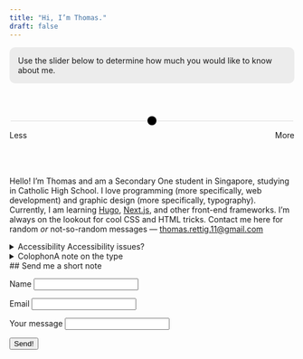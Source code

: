 ```yaml
---
title: "Hi, I’m Thomas."
draft: false
---
```

<style>
.about-slider-container {
	display: flex;
	flex-wrap: wrap;
	justify-content: space-between;
	margin: 4rem auto;
	width: 100%;
	font-family: var(--body-font);
}

.about-slider {
	-webkit-appearance: none;
    width: 100%;
    height: 1px;
    background: #ddd;
    outline: none;
}

.about-slider::-webkit-slider-thumb {
    -webkit-appearance: none;
    appearance: none;
    border-radius: 100%;
    width: 16px;
    height: 16px;
    background: black;
    cursor: grab;
}

.about-slider::-webkit-slider-thumb:hover {
	width: 20px;
	height: 20px;
	border-radius: 100%;
}


.about-slider-container input {
	margin-bottom: 1rem;
	width: 100%
}

.about-copy section {
	display: none
}

.about-copy section.visible {
	display: block
}

label {
	user-select: none;
	font-family: var(--code-font);
}

.background-box {
	border-radius: 10px;
	padding: 15px;
	background: #ececec;
}

@media (prefers-color-scheme: dark) {
	.about-slider::-webkit-slider-thumb {
		background: white;
	}

	.background-box {
		background: #113341;
	}
}

</style>

<p class="background-box">Use the slider below to determine how much you would like to know about me.</p>

<div class="about-slider-container">
  <input type="range" min="1" max="5" value="3" step="1" class="about-slider" id="aboutRange" role="slider">
  <label class="about-min">Less</label>
  <label class="about-max">More</label>
</div>

<div class="about-copy">
  <section value="1" style="font-size: 35px;user-select:none;">
    <p aria-label="Boy emoji, waving hand emoji, school building emoji, books emoji, and man technologist emoji"><span style="margin-right: -6px;">👦🏻</span>👋🏻🏫📚👨🏻‍💻</p>
  </section>

  <section value="2">
    <p>Hi! I am a Secondary One student in Singapore. I love programming and graphic design. I am currently learning about web development. I have an email address: <a href="mailto:thomas.rettig.11@gmail.com">thomas.rettig.11@gmail.com</a></p>
  </section>

  <section value="3">
   	<p>Hello! I’m Thomas. I am a Secondary One student in Singapore. I love programming and graphic design. Currently, I am learning <a href="https://gohugo.io/">Hugo</a>, <a href="https://nextjs.org/">Next.js</a>, and other front-end frameworks. I’m always on the lookout for cool <smcp>CSS</smcp> and <smcp>HTML</smcp> tricks. You should probably contact him here for random <em>or</em> not-so-random messages — <a href="mailto:thomas.rettig.11@gmail.com">thomas.rettig.11@gmail.com</a></p>
  </section>

  <section class="visible" value="4">
   <p>Hello! I’m Thomas and am a Secondary One student in Singapore, studying in Catholic High School. I love programming (more specifically, web development) and graphic design (more specifically, typography). Currently, I am learning <a href="https://gohugo.io/">Hugo</a>, <a href="https://nextjs.org/">Next.js</a>, and other front-end frameworks. I’m always on the lookout for cool <smcp>CSS</smcp> and <smcp>HTML</smcp> tricks. Contact me here for random <em>or</em> not-so-random messages — <a href="mailto:thomas.rettig.11@gmail.com">thomas.rettig.11@gmail.com</a></p>
  </section>

  <section value="5">
    <p>Hello! Thanks for sliding all the way to the end!</p>
    <p>I’m Thomas, and am a Secondary One student in Singapore, studying in Catholic High School. I love programming (more specifically, web development) and graphic design (more specifically, typography). I do not have a favourite typeface. Currently, I am learning <a href="https://gohugo.io/">Hugo</a>, <a href="https://nextjs.org/">Next.js</a>, and other front-end frameworks. I’m always on the lookout for cool <smcp>CSS</smcp> and <smcp>HTML</smcp> tricks.</p>
    <p>In school, I am in the Music Elective Programme <smcp>(MEP)</smcp>, which I enjoy thoroughly. My co-curricular activity is <smcp>ION</smcp>, which is an infocomm technology society. It’s fun, but also has its <a href="../posts/my-awful-cca-trainer/">downsides</a>. Contact me here for random <em>or</em> not-so-random messages — <a href="mailto:thomas.rettig.11@gmail.com">thomas.rettig.11@gmail.com</a>. If you’re interested in reading some stuff that I wrote, check my <a href="..">blog</a>.</p>
  </section>
</div>

<details>
<summary title="Click to expand or close">Accessibility <span role="note">Accessibility issues?</span></summary>
I take accessibility seriously, and have tried my best to make this site as accessible as I can. Images come with descriptive titles and focus states are clearly highlighted. Please refer to the table below if you want to feedback on specific aspects of accessibility.

| Conditions                                | Common symptoms                                              |
| ----------------------------------------- | ------------------------------------------------------------ |
| Assistive technology (such as voice over) | Trouble viewing a particular part of this website, like video, audio and embedded ```iframes```. |
| Colour-blind and/or sight-impaired        | Colour contrast or font legibility issues.
| Caret browsing users                      | An interactive element is unintendedly uninteractive. |

If what you are experiencing matches the above, please <a href="#form">contact me</a>.
</details>

<details>
  <summary title="Click to expand or close">Colophon<span role="note">A note on the type</span></summary>
<p>The body text in this site is set in <smcp><a href="https://github.com/adobe-fonts/source-serif">Source Serif 4</a></smcp>, an open-source text typeface designed by Frank Grießhammer. It is a transitional serif face inspired by the types of <a href="https://en.wikipedia.org/wiki/Pierre_Simon_Fournier). In particular, I am using the caption optical size to optimise legibility">Pierre-Simon Fournier</a>.</p>

Type nerds may read the release notes [here](https://github.com/adobe-fonts/source-serif/releases/tag/4.004R), or check out [Adobe’s official blog post](https://blog.adobe.com/en/publish/2021/03/04/source-serif-gets-optical-sizes.html#gs.6de1ff). Support open-source!

Article headings are set in [Mānuka](https://klim.co.nz/retail-fonts/manuka/), designed by Klim Type Foundry. Mānuka a condensed display typeface with inspired by historical German wood type. Kris Sowersby, its principal designer, describes it beautifully:

<blockquote>“Mānuka is new growth from old wood. With deviant details pilfered from Teutonic timber type, Mānuka grafts a contemporary antipodean aesthetic onto 19th century German root-stock.”</blockquote><figcaption>—Kris Sowersby, <cite><a href="">Mānuka design notes</a></cite></figcaption>

Users who have system-wide dark mode turned on would also notice the article title painted with a vibrant gradient.
</details>

<form name="contact" id="form" netlify>
  ## Send me a short note
  <p>
    <label>Name <input type="text" name="name" /></label>
  </p>
  <p>
    <label>Email <input type="email" name="email" /></label>
  </p>
  <p>
    <label>Your message <input type="text" name="message" /></label>
  </p>
  <p>
    <button type="submit">Send!</button>
  </p>
</form>


  <script src="https://code.jquery.com/jquery-3.6.0.min.js"></script>
  <script>

var rangeSlider = function(){
  var slider = $('.about-slider-container'),
      range = $('.about-slider'),
      value = $('.about-slider__value');

  slider.each(function(){

    value.each(function(){
      var value = $(this).prev().attr('value');
      $(this).html(value);
    });

    range.on('input', function(){
      var currentValue = $(this).val()
      // var previousValue = parseInt($(this).val()) - 1
      // var nextValue = parseInt($(this).val()) + 1

      var currentSection = $("section[value='" + currentValue + "']")
      // var previousSection = $("section[value='" + previousValue + "']")
      // var nextSection = $("section[value='" + nextValue + "']")

      currentSection.addClass("visible");
      $("section").not(currentSection).removeClass("visible");
      // nextSection.removeClass("visible");
      // previousSection.removeClass("visible");
    });
  });
};

rangeSlider();
</script>